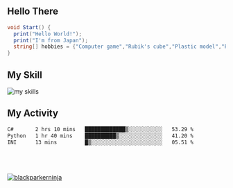 ## Hello There
``` cs
void Start() {
  print("Hello World!");
  print("I'm from Japan");
  string[] hobbies = {"Computer game","Rubik's cube","Plastic model","PC DIY"}
}
```
## My Skill
<img alt="my skills" src="https://skillicons.dev/icons?theme=dark&perline=7&i=cs,unity,visualstudio,blender,c,java,js,py,html,css,vscode,ai,ps,ae,pr,raspberrypi,unreal,godot,notion,git,github,gmail,discord,windows,apple" >

## My Activity
<!--START_SECTION:waka-->

```txt
C#       2 hrs 10 mins   █████████████▒░░░░░░░░░░░   53.29 %
Python   1 hr 40 mins    ██████████▒░░░░░░░░░░░░░░   41.20 %
INI      13 mins         █▒░░░░░░░░░░░░░░░░░░░░░░░   05.51 %
```

<!--END_SECTION:waka-->
<br><br><br>
  <a href="https://github.com/blackparkerninja/blackparkerninja/">
    <img src="https://komarev.com/ghpvc/?username=blackparkerninja" alt="blackparkerninja"/>
  </a>
<!--
**blackparkerninja/blackparkerninja** is a ✨ _special_ ✨ repository because its `README.md` (this file) appears on your GitHub profile.

Here are some ideas to get you started:

- 🔭 I’m currently working on ...
- 🌱 I’m currently learning ...
- 👯 I’m looking to collaborate on ...
- 🤔 I’m looking for help with ...
- 💬 Ask me about ...
- 📫 How to reach me: ...
- 😄 Pronouns: ...
- ⚡ Fun fact: ...
-->
